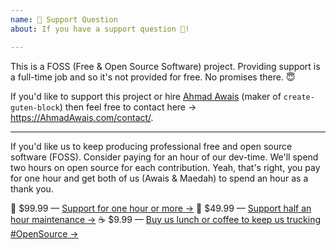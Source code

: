 ```yaml
---
name: 🤝 Support Question
about: If you have a support question 💬!

---
```


This is a FOSS (Free & Open Source Software) project. Providing support is a full-time job and so it's not provided for free. No promises there. 😇

If you'd like to support this project or hire [Ahmad Awais](https://twitter.com/mrahmadawais/) (maker of `create-guten-block`) then feel free to contact here → https://AhmadAwais.com/contact/.


---

If you'd like us to keep producing professional free and open source software (FOSS). Consider paying for an hour of our dev-time. We'll spend two hours on open source for each contribution. Yeah, that's right, you pay for one hour and get both of us (Awais & Maedah) to spend an hour as a thank you.

🚀 $99.99 — [Support for one hour or more →](https://pay.paddle.com/checkout/515568)
🔰 $49.99 — [Support half an hour maintenance →](https://pay.paddle.com/checkout/527253)
☕️ $9.99 — [Buy us lunch or coffee to keep us trucking #OpenSource →](https://pay.paddle.com/checkout/527254)